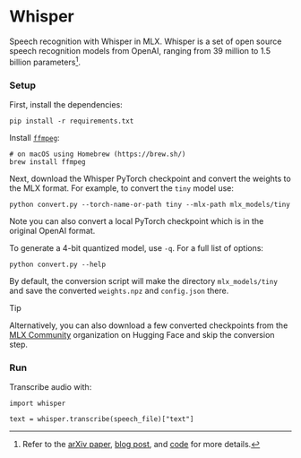 # Whisper

Speech recognition with Whisper in MLX. Whisper is a set of open source speech
recognition models from OpenAI, ranging from 39 million to 1.5 billion
parameters[^1].

### Setup

First, install the dependencies:

```
pip install -r requirements.txt
```

Install [`ffmpeg`](https://ffmpeg.org/):

```
# on macOS using Homebrew (https://brew.sh/)
brew install ffmpeg
```

Next, download the Whisper PyTorch checkpoint and convert the weights to the MLX format. For example, to convert the `tiny` model use:

```
python convert.py --torch-name-or-path tiny --mlx-path mlx_models/tiny
```

Note you can also convert a local PyTorch checkpoint which is in the original OpenAI format.

To generate a 4-bit quantized model, use `-q`. For a full list of options:

```
python convert.py --help
```

By default, the conversion script will make the directory `mlx_models/tiny` and save
the converted `weights.npz` and `config.json` there.

> [!TIP]
> Alternatively, you can also download a few converted checkpoints from the
> [MLX Community](https://huggingface.co/mlx-community) organization on Hugging
> Face and skip the conversion step.

### Run

Transcribe audio with:

```
import whisper

text = whisper.transcribe(speech_file)["text"]
```

[^1]: Refer to the [arXiv paper](https://arxiv.org/abs/2212.04356), [blog post](https://openai.com/research/whisper), and [code](https://github.com/openai/whisper) for more details.
